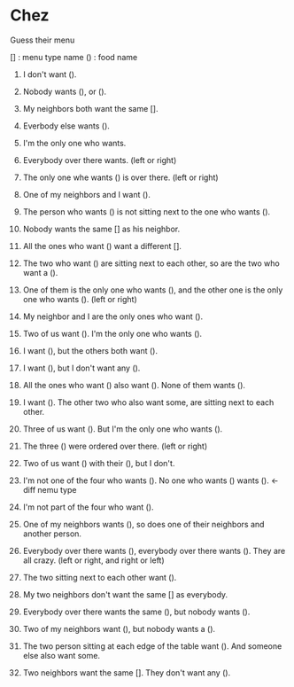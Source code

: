 # Chez
Guess their menu

[] : menu type name
() : food name


1. I don't want ().
2. Nobody wants (), or ().
3. My neighbors both want the same [].
4. Everbody else wants ().
5. I'm the only one who wants. 

6. Everybody over there wants. (left or right)
7. The only one whe wants () is over there. (left or right)
8. One of my neighbors and I want ().
9. The person who wants () is not sitting next to the one who wants ().
10. Nobody wants the same [] as his neighbor.

11. All the ones who want () want a different [].
12. The two who want () are sitting next to each other, so are the two who want a ().
13. One of them is the only one who wants (), and the other one is the only one who wants (). (left or right)
14. My neighbor and I are the only ones who want ().
15. Two of us want (). I'm the only one who wants ().

16. I want (), but the others both want ().
17. I want (), but I don't want any ().
18. All the ones who want () also want (). None of them wants ().
19. I want (). The other two who also want some, are sitting next to each other.
20. Three of us want (). But I'm the only one who wants ().

21. The three () were ordered over there. (left or right)
22. Two of us want () with their (), but I don't.
23. I'm not one of the four who wants (). No one who wants () wants (). <- diff nemu type
24. I'm not part of the four who want ().
25. One of my neighbors wants (), so does one of their neighbors and another person.

26. Everybody over there wants (), everybody over there wants (). They are all crazy. (left or right, and right or left)
27. The two sitting next to each other want ().
28. My two neighbors don't want the same [] as everybody.
29. Everybody over there wants the same (), but nobody wants ().
30. Two of my neighbors want (), but nobody wants a ().

31. The two person sitting at each edge of the table want (). And someone else also want some.
32. Two neighbors want the same []. They don't want any ().
